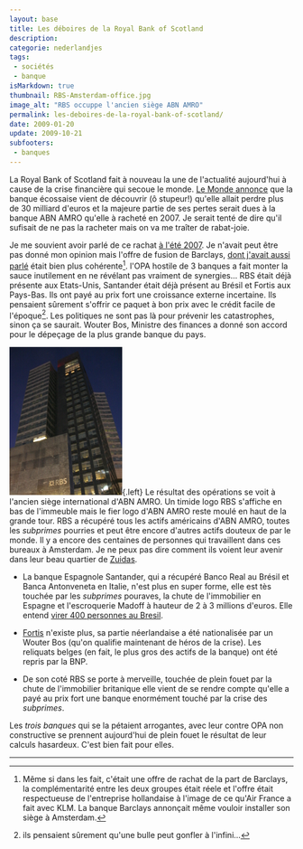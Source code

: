 ```yaml
---
layout: base
title: Les déboires de la Royal Bank of Scotland
description: 
categorie: nederlandjes
tags: 
 - sociétés
 - banque
isMarkdown: true
thumbnail: RBS-Amsterdam-office.jpg
image_alt: "RBS occuppe l'ancien siège ABN AMRO"
permalink: les-deboires-de-la-royal-bank-of-scotland/
date: 2009-01-20
update: 2009-10-21
subfooters:
 - banques
---
```




La Royal Bank of Scotland fait à nouveau la une de l'actualité aujourd'hui à cause de la crise financière qui secoue le monde. [Le Monde annonce](http://www.lemonde.fr/la-crise-financiere/article/2009/01/19/royal-bank-of-scotland-sombre_1143789_1101386.html) que la banque écossaise vient de découvrir (ô stupeur!) qu'elle allait perdre plus de 30 milliard d'euros et la majeure partie de ses pertes serait dues à la banque ABN AMRO qu'elle à racheté en 2007. Je serait tenté de dire qu'il sufisait de ne pas la racheter mais on va me traîter de rabat-joie.

Je me souvient avoir parlé de ce rachat [à l'été 2007](/les-petites-courses-de-l-ete). Je n'avait peut être pas donné mon opinion mais l'offre de fusion de Barclays, [dont j'avait aussi parlé](/abn-amro-banque) était bien plus cohérente[^1]. l'OPA hostile de 3 banques a fait monter la sauce inutilement en ne révélant pas vraiment de synergies... RBS était déjà présente aux Etats-Unis, Santander était déjà présent au Brésil et Fortis aux Pays-Bas. Ils ont payé au prix fort une croissance externe incertaine. Ils pensaient sûrement s'offrir ce paquet à bon prix avec le crédit facile de l'époque[^2]. Les politiques ne sont pas là pour prévenir les catastrophes, sinon ça se saurait. Wouter Bos, Ministre des finances a donné son accord pour le dépeçage de la plus grande banque du pays.


![RBS occuppe l'ancien siège ABN AMRO](RBS-Amsterdam-office.jpg){.left}
Le résultat des opérations se voit à l'ancien siège international d'ABN AMRO. Un timide logo RBS s'affiche en bas de l'immeuble mais le fier logo d'ABN AMRO reste moulé en haut de la grande tour. RBS a récupéré tous les actifs américains d'ABN AMRO, toutes les *subprimes* pourries et peut être encore d'autres actifs douteux de par le monde. Il y a encore des centaines de personnes qui travaillent dans ces bureaux à Amsterdam. Je ne peux pas dire comment ils voient leur avenir dans leur beau quartier de [Zuidas](/un-buurt-nomme-zuidas).


- La banque Espagnole Santander, qui a récupéré Banco Real au Brésil et Banca Antonveneta en Italie, n'est plus en super forme, elle est tès touchée par les *subprimes* pouraves, la chute de l'immobilier en Espagne et l'escroquerie Madoff à hauteur de 2 à 3 millions d'euros. Elle entend [virer 400 personnes au Bresil](http://beta.americaeconomia.com/207482-Santander-Brasil-despedir%C3%A1-400-empleados.note.aspx). 

- [Fortis](/j-appartiens-a-la-societe-fortis-anonyme) n'existe plus, sa partie néerlandaise a été nationalisée par un Wouter Bos (qu'on qualifie maintenant de héros de la crise). Les reliquats belges (en fait, le plus gros des actifs de la banque) ont été repris par la BNP. 

- De son coté RBS se porte à merveille, touchée de plein fouet par la chute de l'immobilier britanique elle vient de se rendre compte qu'elle a payé au prix fort une banque enormément touché par la crise des *subprimes*.


Les *trois banques* qui se la pétaient arrogantes, avec leur contre OPA non constructive se prennent aujourd'hui de plein fouet le résultat de leur calculs hasardeux. C'est bien fait pour elles.

---
[^1]: Même si dans les fait, c'était une offre de rachat de la part de Barclays, la complémentarité entre les deux groupes était réele et l'offre était respectueuse de l'entreprise hollandaise à l'image de ce qu'Air France a fait avec KLM. La banque Barclays annonçait même vouloir installer son siège à Amsterdam.
[^2]: ils pensaient sûrement qu'une bulle peut gonfler à l'infini...